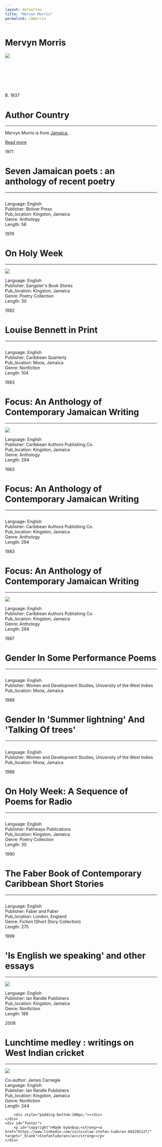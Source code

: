 ```yaml
---
layout: defaultau
title: "Mervyn Morris"
permalink: /mmorris
---
```

<!-- partial:index.partial.html -->
<div class="content">
    <h1>Mervyn Morris</h1>
    <div class="quote">
        <div><img src="https://s1.stabroeknews.com/images/2020/01/Mervyn-Morris.jpg" class="logo"></div>
    </div>
    <div class="timeline">
        <div style="padding-bottom:100px;"></div>
        <div class="block">
            <div class="date right"><p class="right">B. 1937</p></div>
            <div class="dot"></div>
            <div class="left first">
            <div class="author_country">
                <h1>Author Country</h1><hr>
            <div class="aclocation"><p>Mervyn Morris is from <a href="http://localhost:4000/4"> Jamaica.</a></p></div>
                <div class="acreadmore"><a href="https://en.wikipedia.org/wiki/Mervyn_Morris" target="_blank">Read more</a></div>
            </div>
            </div>
        </div>
        <div class="block">
            <div class="date left"><p class="left">1971</p></div>
            <div class="dot"></div>
            <div class="right">
                <h1>Seven Jamaican poets : an anthology of recent poetry</h1><hr>
                <p><img src=""></p>
                <p>
                Language: English<br/>
                Publisher: Bolivar Press<br/>
                Pub_location: Kingston, Jamaica<br/>
                Genre: Anthology<br/>
                Length: 58</p>
            </div>
        </div>
        <div class="block">
            <div class="date right"><p class="right">1976</p></div>
            <div class="dot"></div>
            <div class="left hide">
                <h1>On Holy Week</h1><hr>
                <p><img src="https://jamaica-gleaner.com/sites/default/files/media/article_images/2022/04/17/1723188/6236674.jpg"></p>
                <p>Language: English<br/>
                Publisher: Sangster's Book Stores<br/>
                Pub_location: Kingston, Jamaica<br/>
                Genre: Poetry Collection<br/>
                Length: 30</p>
            </div>
        </div>
        <div class="block">
            <div class="date left"><p class="left">1982</p></div>
            <div class="dot"></div>
            <div class="right hide">
                <h1>Louise Bennett in Print</h1><hr>
                <p><img src=""></p>
                <p>Language: English<br/>
                Publisher: Caribbean Quarterly<br/>
                Pub_location: Mona, Jamaica<br/>
                Genre: Nonfiction<br/>
                Length: 104</p>
            </div>
        </div>
        <div class="block">
            <div class="date right"><p class="right">1983</p></div>
            <div class="dot"></div>
            <div class="left hide">
                <h1>Focus: An Anthology of Contemporary Jamaican Writing</h1><hr>
                <p><img src="https://pictures.abebooks.com/inventory/md/md30474909095.jpg"></p>
                <p>Language: English<br/>
                Publisher: Caribbean Authors Publishing Co.<br/>
                Pub_location: Kingston, Jamaica<br/>
                Genre: Anthology<br/>
                Length: 294</p>
            </div>
        </div>
        <div class="block">
            <div class="date right"><p class="left">1983</p></div>
            <div class="dot"></div>
            <div class="right hide">
                <h1>Focus: An Anthology of Contemporary Jamaican Writing</h1><hr>
                <p><img src=""></p>
                <p>Language: English<br/>
                Publisher: Caribbean Authors Publishing Co.<br/>
                Pub_location: Kingston, Jamaica<br/>
                Genre: Anthology<br/>
                Length: 294</p>
            </div>
        </div>
        <div class="block">
            <div class="date right"><p class="right">1983</p></div>
            <div class="dot"></div>
            <div class="left hide">
                <h1>Focus: An Anthology of Contemporary Jamaican Writing</h1><hr>
                <p><img src="https://pictures.abebooks.com/inventory/md/md30474909095.jpg"></p>
                <p>Language: English<br/>
                Publisher: Caribbean Authors Publishing Co.<br/>
                Pub_location: Kingston, Jamaica<br/>
                Genre: Anthology<br/>
                Length: 294</p>
            </div>
        </div>
        <div class="block">
            <div class="date left"><p class="left">1987</p></div>
            <div class="dot"></div>
            <div class="right hide">
                <h1>Gender In Some Performance Poems</h1><hr>
                <p><img src=""></p>
                <p>Language: English<br/>
                Publisher: Women and Development Studies, University of the West Indies<br/>
                Pub_location: Mona, Jamaica<br/></p>
            </div>
        </div>
        <div class="block">
            <div class="date right"><p class="right">1988</p></div>
            <div class="dot"></div>
            <div class="left hide">
                <h1>Gender In 'Summer lightning' And 'Talking Of trees'</h1><hr>
                <p><img src=""></p>
                <p>Language: English<br/>
                Publisher: Women and Development Studies, University of the West Indies<br/>
                Pub_location: Mona, Jamaica<br/></p>
            </div>
        </div>
        <div class="block">
            <div class="date left"><p class="left">1988</p></div>
            <div class="dot"></div>
            <div class="right hide">
                <h1>On Holy Week: A Sequence of Poems for Radio</h1><hr>
                <p><img src=""></p>
                <p>Language: English<br/>
                Publisher: Pathways Publications<br/>
                Pub_location: Kingston, Jamaica<br/>
                Genre: Poetry Collection<br/>
                Length: 30</p>
            </div>
        </div>
        <div class="block">
            <div class="date right"><p class="right">1990</p></div>
            <div class="dot"></div>
            <div class="left hide">
                <h1>The Faber Book of Contemporary Caribbean Short Stories</h1><hr>
                <p><img src=""></p>
                <p>Language: English<br/>
                Publisher: Faber and Faber<br/>
                Pub_location: London, England<br/>
                Genre: Fiction (Short Story Collection)<br/>
                Length: 275</p>
            </div>
        </div>
        <div class="block">
            <div class="date left"><p class="left">1999</p></div>
            <div class="dot"></div>
            <div class="right hide">
                <h1>'Is English we speaking' and other essays</h1><hr>
                <p><img src="https://i.gr-assets.com/images/S/compressed.photo.goodreads.com/books/1184539525i/1514537._UY630_SR1200,630_.jpg"></p>
                <p>Language: English<br/>
                Publisher: Ian Randle Publishers<br/>
                Pub_location: Kingston, Jamaica<br/>
                Genre: Nonfiction<br/>
                Length: 189</p>
            </div>
        </div>
        <div class="block">
            <div class="date right"><p class="right">2008</p></div>
            <div class="dot"></div>
            <div class="left hide">
                <h1>Lunchtime medley : writings on West Indian cricket</h1><hr>
                <p><img src="https://images-na.ssl-images-amazon.com/images/I/71dlxL8lJVL.jpg"></p>
                <p>Co-author: James Carnegie<br/>
                Language: English<br/>
                Publisher: Ian Randle Publishers<br/>
                Pub_location: Kingston, Jamaica<br/>
                Genre: Nonfiction<br/>
                Length: 244</p>
            </div>
        </div>

        <div style="padding-bottom:100px;"></div>
    </div>
    <div id="footer">
        <p id="copyright">Made by&nbsp;<strong><a href="https://www.linkedin.com/in/nicolae-stefan-tudoran-b02291127/" target="_blank">StefanTudoran</a></strong></p>
    </div>
</div>
<!-- partial -->
  <script src='https://cdnjs.cloudflare.com/ajax/libs/jquery/3.1.1/jquery.min.js'></script><script  src="assets/js/authorscript.js"></script>
